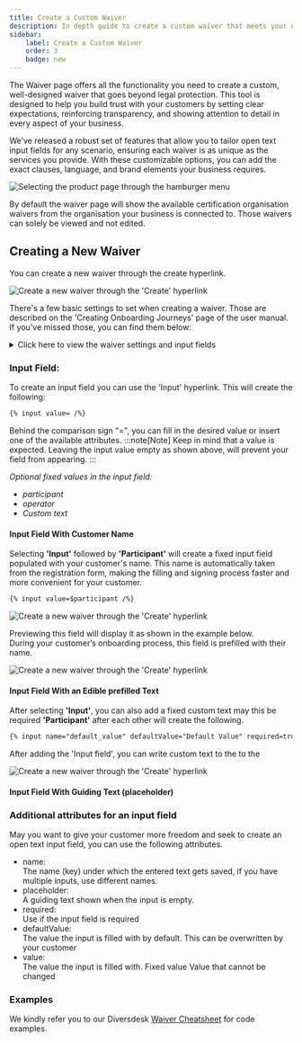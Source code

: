 ```yaml
---
title: Create a Custom Waiver 
description: In depth guide to create a custom waiver that meets your needs.
sidebar:
    label: Create a Custom Waiver
    order: 3
    badge: new
---
```


The Waiver page offers all the functionality you need to create a custom, well-designed waiver that goes beyond legal protection. This tool is designed to help you build trust with your customers by setting clear expectations, reinforcing transparency, and showing attention to detail in every aspect of your business.

We’ve released a robust set of features that allow you to tailor open text input fields for any scenario, ensuring each waiver is as unique as the services you provide. With these customizable options, you can add the exact clauses, language, and brand elements your business requires. 

<div class="w-full md:w-3/5 mx-auto">
  <img 
    src="/images/select_waivers_page.png" 
    alt="Selecting the product page through the hamburger menu"
  />
</div>

By default the waiver page will show the available certification organisation waivers from the organisation your business is connected to. Those waivers can solely be viewed and not edited. 

## Creating a New Waiver
You can create a new waiver through the create hyperlink. 

<div class="w-full md:w-3/5 mx-auto">
  <img 
    src="/images/create_a_new_waiver.png" 
    alt="Create a new waiver through the 'Create' hyperlink"
  />
</div>

There's a few basic settings to set when creating a waiver. Those are described on the 'Creating Onboarding Journeys' page of the user manual. If you've missed those, you can find them below:

<details>
  <summary>Click here to view the waiver settings and input fields</summary>

  **Identifier**  
  Umbrella name for this waiver. This is used for you to recognize the waiver, regardless the different names per language 'Display name' used.

  **Valid term**  
  The period a signed waiver remains valid or is open for signing to your customer. 
  :::note[Note]
  Leaving this field open only keeps this waiver valid for the current registration.
  :::

  **Signature required checkbox**  
  Determines if this waiver is shown as a separate signed waiver, or embedded into your registration form as a tick box.

  **Language**  
  The language used for the waiver you're creating.

  **Display name**  
  The dedicated name for the language you're entering. This is the name that your customers will see.

  **Text input field**  
  The actual waiver text can be entered here. Through the available cheatsheet, you can see what 'markdown' text formatting options can be made.
</details>

### Input Field:
To create an input field you can use the 'Input' hyperlink. This will create the following: 
```html
{% input value= /%} 
```
Behind the comparison sign "=", you can fill in the desired value or insert one of the available attributes.
:::note[Note]
Keep in mind that a value is expected. Leaving the input value empty as shown above, will prevent your field from appearing.
:::

*Optional fixed values in the input field:*
- *participant*
- *operator*
- *Custom text*

#### Input Field With Customer Name

Selecting **'Input'** followed by **'Participant'** will create a fixed input field populated with your customer's name. This name is automatically taken from the registration form, making the filling and signing process faster and more convenient for your customer.

```html
{% input value=$participant /%} 
```
<div class="w-full md:w-9/12" style="margin-left: 0;">
  <img 
    src="/images/input-field-with-participant-name.png" 
    alt="Create a new waiver through the 'Create' hyperlink"
  />
</div>

Previewing this field will display it as shown in the example below. </br>
During your customer’s onboarding process, this field is prefilled with their name.

<div class="w-full md:w-4/6" style="margin-left: 0;">
  <img 
    src="/images/input-field-with-participant-name-2.png" 
    alt="Create a new waiver through the 'Create' hyperlink"
  />
</div>

#### Input Field With an Edible prefilled Text

After selecting **'Input'**, you can also add a fixed custom text may this be required **'Participant'** after each other will create the following.
```html
{% input name="default_value" defaultValue="Default Value" required=true/%}
```
After adding the 'Input field', you can write custom text to the  to the 
<div class="w-full md:w-3/5" style="margin-left: 0;">
  <img 
    src="/images/input-field-with-default-value.png" 
    alt="Create a new waiver through the 'Create' hyperlink"
  />
</div>

#### Input Field With Guiding Text (placeholder)

### Additional attributes for an input field
May you want to give your customer more freedom and seek to create an open text input field, you can use the following attributes.

<ul>
<li>name: </br>
The name (key) under which the entered text gets saved, if you have multiple inputs, use different names. </li>
<li>placeholder: </br>
A guiding text shown when the input is empty. </li>
<li>required: </br>
Use if the input field is required</li>
<li>defaultValue: </br>
The value the input is filled with by default. This can be overwritten by your customer</li>
<li>value: </br>
The value the input is filled with. Fixed value Value that cannot be changed</li>
</ul>

### Examples
We kindly refer you to our Diversdesk [Waiver Cheatsheet](/articles/waiver_cheatsheet) for code examples.